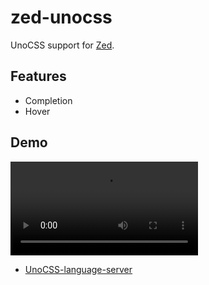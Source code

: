 # zed-unocss

UnoCSS support for [Zed](https://zed.dev).

## Features

- Completion
- Hover

## Demo

<video src="https://github.com/bajrangCoder/zed-unocss/assets/71929976/c368ceba-bded-46c4-a0d1-63bf90e0be4d"></video>


- [UnoCSS-language-server](https://github.com/bajrangCoder/unocss-language-server)
